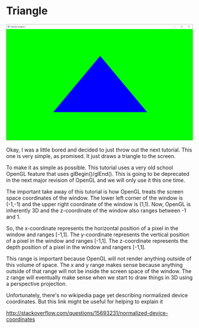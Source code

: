 # Triangle

![Triangle Screenshot](screenshot.jpg)

Okay, I was a little bored and decided to just throw out the next tutorial.  This one is very simple, as promised.  It just draws a triangle to the screen.

To make it as simple as possible.  This tutorial uses a very old school OpenGL feature that uses glBegin()/glEnd().  This is going to be deprecated in the next major revision of OpenGL and we will only use it this one time.

The important take away of this tutorial is how OpenGL treats the screen space coordinates of the window.  The lower left corner of the window is (-1,-1) and the upper right coordinate of the window is (1,1).  Now, OpenGL is inherently 3D and the z-coordinate of the window also ranges between -1 and 1.

So, the x-coordinate represents the horizontal position of a pixel in the window and ranges [-1,1].  The y-coordinate represents the vertical position of a pixel in the window and ranges [-1,1].  The z-coordinate represents the depth position of a pixel in the window and rangers [-1,1].

This range is important because OpenGL will not render anything outside of this volume of space.  The x and y range makes sense because anything outside of that range will not be inside the screen space of the window.  The z range will eventually make sense when we start to draw things in 3D using a perspective projection.

Unfortunately, there's no wikipedia page yet describing normalized device coordinates.  But this link might be useful for helping to explain it

http://stackoverflow.com/questions/15693231/normalized-device-coordinates
